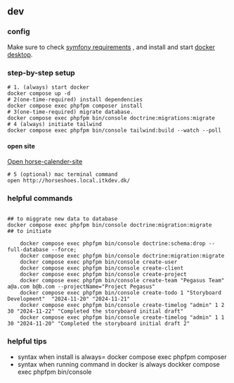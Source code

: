 ## dev
### config

Make sure to check [symfony requirements](https://symfony.com/doc/current/setup.html) , and install and start [docker desktop](https://www.docker.com/products/docker-desktop/).



### step-by-step setup

```shell
# 1. (always) start docker
docker compose up -d
# 2(one-time-required) install dependencies
docker compose exec phpfpm composer install
# 3(one-time-required) migrate database.
docker compose exec phpfpm bin/console doctrine:migrations:migrate
# 4 (always) initiate tailwind
docker compose exec phpfpm bin/console tailwind:build --watch --poll

```
####  open site
[Open horse-calender-site ](http://horseshoes.local.itkdev.dk/)
```shell
# 5 (optional) mac terminal command
open http://horseshoes.local.itkdev.dk/
```

### helpful commands
```shell

## to miggrate new data to database
docker compose exec phpfpm bin/console doctrine:migration:migrate
## to initiate 

    docker compose exec phpfpm bin/console doctrine:schema:drop --full-database --force; 
    docker compose exec phpfpm bin/console doctrine:migration:migrate
    docker compose exec phpfpm bin/console create-user
    docker compose exec phpfpm bin/console create-client
    docker compose exec phpfpm bin/console create-project
    docker compose exec phpfpm bin/console create-team "Pegasus Team" a@a.com b@b.com --projectName="Project Pegasus"
    docker compose exec phpfpm bin/console create-todo 1 "Storyboard Development"  "2024-11-20" "2024-11-21"
    docker compose exec phpfpm bin/console create-timelog "admin" 1 2 30 "2024-11-22" "Completed the storyboard initial draft"
    docker compose exec phpfpm bin/console create-timelog "admin" 1 1 30 "2024-11-20" "Completed the storyboard initial draft 2"

```

### helpful tips 
- syntax when install is always= docker compose exec phpfpm composer <command> <command>
- syntax when running command in docker is always dockker compose exec phpfpm bin/console <command> <command>

